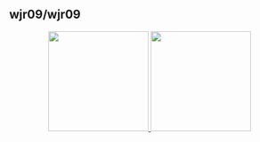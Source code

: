 ## wjr09/wjr09
<div align="center">
  <a href="https://github.com/wjr09">
  <img height="180em" src="https://github-readme-stats.vercel.app/api?username=wjr09&show_icons=true&theme=dracula&include_all_commits=true&count_private=true"/>
  <img height="180em" src="https://github-readme-stats.vercel.app/api/top-langs/?username=wjr09&layout=compact&langs_count=7&theme=dracula"/>
</div>
